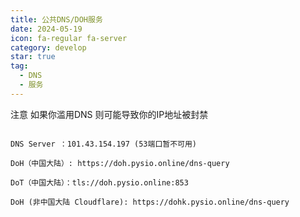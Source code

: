 ```yaml
---
title: 公共DNS/DOH服务
date: 2024-05-19
icon: fa-regular fa-server
category: develop
star: true
tag:
  - DNS
  - 服务
---
```


注意 如果你滥用DNS 则可能导致你的IP地址被封禁

```

DNS Server ：101.43.154.197 (53端口暂不可用)

DoH（中国大陆）: https://doh.pysio.online/dns-query

DoT（中国大陆）：tls://doh.pysio.online:853

DoH (非中国大陆 Cloudflare): https://dohk.pysio.online/dns-query

```
